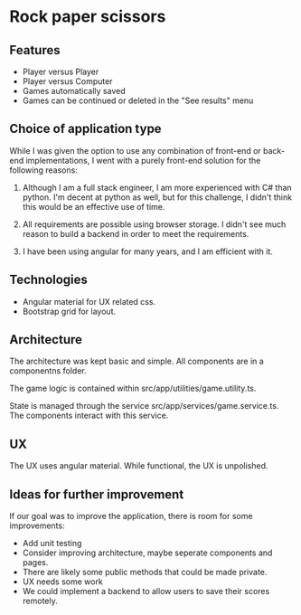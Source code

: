 # Rock paper scissors

## Features
* Player versus Player
* Player versus Computer
* Games automatically saved
* Games can be continued or deleted in the "See results" menu

## Choice of application type
While I was given the option to use any combination of front-end or back-end implementations, I went with a purely front-end solution for the following reasons:

1. Although I am a full stack engineer, I am more experienced with C# than python. I'm decent at python as well, but for this challenge, I didn't think this would be an effective use of time.

2. All requirements are possible using browser storage. I didn't see much reason to build a backend in order to meet the requirements.

3. I have been using angular for many years, and I am efficient with it.

## Technologies

* Angular material for UX related css.
* Bootstrap grid for layout.

## Architecture
The architecture was kept basic and simple. All components are in a componentns folder. 

The game logic is contained within src/app/utilities/game.utility.ts.

State is managed through the service src/app/services/game.service.ts. The components interact with this service.

## UX
The UX uses angular material. While functional, the UX is unpolished.

## Ideas for further improvement
If our goal was to improve the application, there is room for some improvements:
* Add unit testing
* Consider improving architecture, maybe seperate components and pages.
* There are likely some public methods that could be made private.
* UX needs some work
* We could implement a backend to allow users to save their scores remotely.
